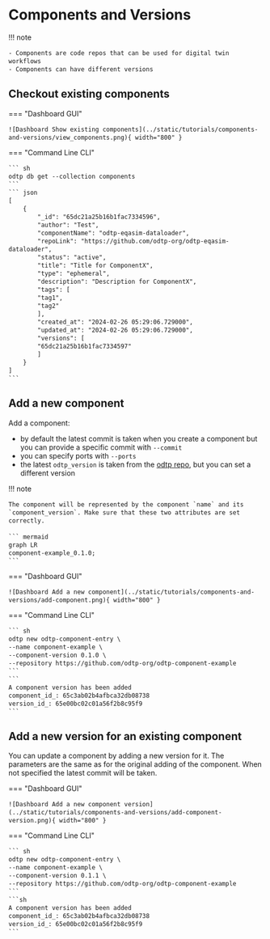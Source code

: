 # Components and Versions

!!! note

    - Components are code repos that can be used for digital twin workflows
    - Components can have different versions

## Checkout existing components

=== "Dashboard GUI"

    ![Dashboard Show existing components](../static/tutorials/components-and-versions/view_components.png){ width="800" }

=== "Command Line CLI"

    ``` sh
    odtp db get --collection components
    ```
    ``` json
    [
        {
            "_id": "65dc21a25b16b1fac7334596",
            "author": "Test",
            "componentName": "odtp-eqasim-dataloader",
            "repoLink": "https://github.com/odtp-org/odtp-eqasim-dataloader",
            "status": "active",
            "title": "Title for ComponentX",
            "type": "ephemeral",
            "description": "Description for ComponentX",
            "tags": [
            "tag1",
            "tag2"
            ],
            "created_at": "2024-02-26 05:29:06.729000",
            "updated_at": "2024-02-26 05:29:06.729000",
            "versions": [
            "65dc21a25b16b1fac7334597"
            ]
        }
    ]
    ```

## Add a new component

Add a component:

- by default the latest commit is taken when you create a component but you can provide a specific commit with `--commit` 
- you can specify ports with `--ports`
- the latest `odtp_version` is taken from the [odtp repo](https://github.com/odtp-org), but you can set a different version

!!! note

    The component will be represented by the component `name` and its `component_version`. Make sure that these two attributes are set correctly.

    ``` mermaid
    graph LR
    component-example_0.1.0;
    ```

=== "Dashboard GUI"

    ![Dashboard Add a new component](../static/tutorials/components-and-versions/add-component.png){ width="800" }

=== "Command Line CLI"

    ``` sh
    odtp new odtp-component-entry \
    --name component-example \
    --component-version 0.1.0 \
    --repository https://github.com/odtp-org/odtp-component-example
    ```
    ```
    A component version has been added
    component_id_: 65c3ab02b4afbca32db08738
    version_id_: 65e00bc02c01a56f2b8c95f9
    ```


## Add a new version for an existing component

You can update a component by adding a new version for it.
The parameters are the same as for the original adding of the component. When not specified the latest
commit will be taken.

=== "Dashboard GUI"

    ![Dashboard Add a new component version](../static/tutorials/components-and-versions/add-component-version.png){ width="800" }

=== "Command Line CLI"

    ``` sh
    odtp new odtp-component-entry \
    --name component-example \
    --component-version 0.1.1 \
    --repository https://github.com/odtp-org/odtp-component-example
    ```
    ```sh
    A component version has been added
    component_id_: 65c3ab02b4afbca32db08738
    version_id_: 65e00bc02c01a56f2b8c95f9
    ```
